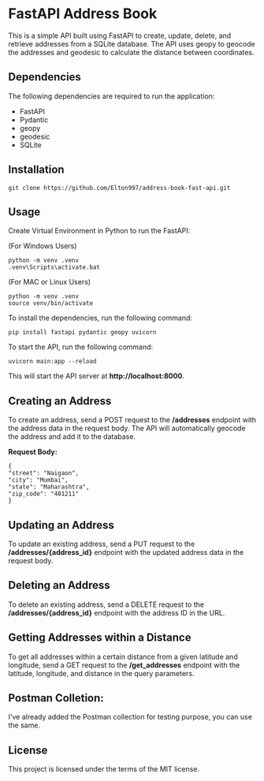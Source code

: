 # FastAPI Address Book
This is a simple API built using FastAPI to create, update, delete, and retrieve addresses from a SQLite database. The API uses geopy to geocode the addresses and geodesic to calculate the distance between coordinates.

## Dependencies
The following dependencies are required to run the application:

- FastAPI
- Pydantic
- geopy
- geodesic
- SQLite

## Installation
```
git clone https://github.com/Elton997/address-book-fast-api.git
```

## Usage
Create Virtual Environment in Python to run the FastAPI:

(For Windows Users)
```
python -m venv .venv
.venv\Scripts\activate.bat 
```

(For MAC or Linux Users)
```
python -m venv .venv
source venv/bin/activate
```

To install the dependencies, run the following command:
```
pip install fastapi pydantic geopy uvicorn
```

To start the API, run the following command:
```
uvicorn main:app --reload
```

This will start the API server at **http://localhost:8000**.

## Creating an Address
To create an address, send a POST request to the **/addresses** endpoint with the address data in the request body. The API will automatically geocode the address and add it to the database.

**Request Body:**
```
{
"street": "Naigaon",
"city": "Mumbai",
"state": "Maharashtra",
"zip_code": "401211"
}
```

## Updating an Address
To update an existing address, send a PUT request to the **/addresses/{address_id}** endpoint with the updated address data in the request body.

## Deleting an Address
To delete an existing address, send a DELETE request to the **/addresses/{address_id}** endpoint with the address ID in the URL.

## Getting Addresses within a Distance
To get all addresses within a certain distance from a given latitude and longitude, send a GET request to the **/get_addresses** endpoint with the latitude, longitude, and distance in the query parameters.

## Postman Colletion:
I've already added the Postman collection for testing purpose, you can use the same.

## License
This project is licensed under the terms of the MIT license.
